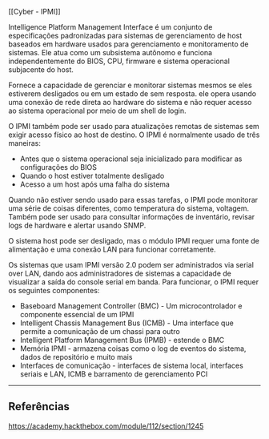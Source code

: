 [[Cyber - IPMI]]

Intelligence Platform Management Interface é um conjunto de especificações padronizadas para sistemas de gerenciamento de host baseados em hardware usados ​​para gerenciamento e monitoramento de sistemas. Ele atua como um subsistema autônomo e funciona independentemente do BIOS, CPU, firmware e sistema operacional subjacente do host. 

Fornece a capacidade de gerenciar e monitorar sistemas mesmos se eles estiverem desligados ou em um estado de sem resposta. ele opera usando uma conexão de rede direta ao hardware do sistema e não requer acesso ao sistema operacional por meio de um shell de login.

O IPMI também pode ser usado para atualizações remotas de sistemas sem exigir acesso físico ao host de destino. O IPMI é normalmente usado de três maneiras:

- Antes que o sistema operacional seja inicializado para modificar as configurações do BIOS
- Quando o host estiver totalmente desligado
- Acesso a um host após uma falha do sistema

Quando não estiver sendo usado para essas tarefas, o IPMI pode monitorar uma série de coisas diferentes, como temperatura do sistema, voltagem. Também pode ser usado para consultar informações de inventário, revisar logs de hardware e alertar usando SNMP. 

O sistema host pode ser desligado, mas o módulo IPMI requer uma fonte de alimentação e uma conexão LAN para funcionar corretamente.

Os sistemas que usam IPMI versão 2.0 podem ser administrados via serial over LAN, dando aos administradores de sistemas a capacidade de visualizar a saída do console serial em banda. Para funcionar, o IPMI requer os seguintes componentes:

- Baseboard Management Controller (BMC) - Um microcontrolador e componente essencial de um IPMI
- Intelligent Chassis Management Bus (ICMB) - Uma interface que permite a comunicação de um chassi para outro
- Intelligent Platform Management Bus (IPMB) - estende o BMC
- Memória IPMI - armazena coisas como o log de eventos do sistema, dados de repositório e muito mais
- Interfaces de comunicação - interfaces de sistema local, interfaces seriais e LAN, ICMB e barramento de gerenciamento PCI

---
## Referências

https://academy.hackthebox.com/module/112/section/1245